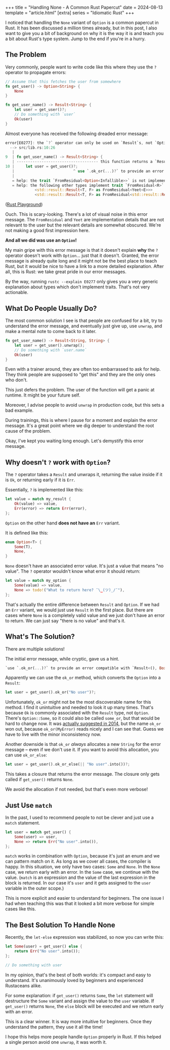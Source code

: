 +++
title = "Handling None - A Common Rust Papercut"
date = 2024-08-13
template = "article.html"
[extra]
series = "Idiomatic Rust"
+++

I noticed that handling the `None` variant of `Option` is a common papercut in Rust.
It has been discussed a million times already, but in this post, I also want to give you a bit of background on why it is the way it is
and teach you a bit about Rust's type system.
Jump to the end if you're in a hurry.

## The Problem

Very commonly, people want to write code like this where they use the `?` operator to propagate errors:

```rust
// Assume that this fetches the user from somewhere
fn get_user() -> Option<String> {
    None
}

fn get_user_name() -> Result<String> {
    let user = get_user()?;
    // Do something with `user`
    Ok(user)
}
```

Almost everyone has received the following dreaded error message:

```rust
error[E0277]: the `?` operator can only be used on `Result`s, not `Option`s, in a function that returns `Result`
  --> src/lib.rs:10:26
   |
9  | fn get_user_name() -> Result<String> {
   | ------------------------------------ this function returns a `Result`
10 |     let user = get_user()?;
   |                          ^ use `.ok_or(...)?` to provide an error compatible with `std::result::Result<String, Box<dyn std::error::Error>>`
   |
   = help: the trait `FromResidual<Option<Infallible>>` is not implemented for `std::result::Result<String, Box<dyn std::error::Error>>`
   = help: the following other types implement trait `FromResidual<R>`:
             <std::result::Result<T, F> as FromResidual<Yeet<E>>>
             <std::result::Result<T, F> as FromResidual<std::result::Result<Infallible, E>>>
```

([Rust Playground](https://play.rust-lang.org/?version=stable&mode=debug&edition=2021&gist=7001ff6af6c0bcbf44249691d65b086f))

Ouch. This is scary-looking.
There's a lot of visual noise in this error message. The `FromResidual` and `Yeet` are implementation details that are not relevant to the user
but the relevant details are somewhat obscured. 
We're not making a good first impression here.

**And all we did was use an `Option`!**

My main gripe with this error message is that it doesn't explain **why** the `?` operator doesn't work with `Option`...
just that it doesn't.
Granted, the error message is already quite long and it might not be the best place to teach Rust, but it would be nice to have a link to a more detailed explanation. After all, this is Rust: we take great pride in our error messages.

By the way, running `rustc --explain E0277` only gives you a very generic explanation about types which don't implement traits. 
That's not very actionable.

## What Do People Usually Do?

The most common solution I see is that people are confused for a bit,
try to understand the error message, and eventually just give up, use `unwrap`,
and make a mental note to come back to it later.

```rust
fn get_user_name() -> Result<String, String> {
    let user = get_user().unwrap();
    // Do something with `user.name`
    Ok(user)
}
```

Even with a trainer around, they are often too embarrassed to ask for help.
They think people are supposed to "get this" and they are the only ones who don't.

This just defers the problem. 
The user of the function will get a panic at runtime. It might be your future self.

Moreover, I advise people to avoid `unwrap` in production code, but this sets a bad example.

During trainings, this is where I pause for a moment and explain the error message.
It's a great point where we dig deeper to understand the root cause of the problem.

Okay, I've kept you waiting long enough. Let's demystify this error message.

## Why doesn't `?` work with `Option`?

The `?` operator takes a `Result` and unwraps it, returning the value inside if it is `Ok`, or returning early if it is `Err`. 

Essentially, `?` is implemented like this:

```rust
let value = match my_result {
    Ok(value) => value,
    Err(error) => return Err(error),
};
```

`Option` on the other hand **does not have an** `Err` variant. 

It is defined like this:

```rust
enum Option<T> {
    Some(T),
    None,
}
```

`None` doesn't have an associated error value. It's just a value that means "no value".
The `?` operator wouldn't know what error it should return:

```rust
let value = match my_option {
    Some(value) => value,
    None => todo!("What to return here? ¯\_(ツ)_/¯"),
};
```

That's actually the entire difference between `Result` and `Option`.
If we had an `Err` variant, we would just use `Result` in the first place.
But there are cases where `None` is a completely valid value and we just don't have an error to return.
We can just say "there is no value" and that's it.

## What's The Solution?

There are multiple solutions!

The initial error message, while cryptic, gave us a hint.

```rust
`use `.ok_or(...)?` to provide an error compatible with `Result<(), Box<dyn std::error::Error>>`.
```

Apparently we can use the `ok_or` method, which converts the `Option` into a `Result`:

```rust
let user = get_user().ok_or("No user")?;
```

Unfortunately, `ok_or` might not be the most discoverable name for this method.
I find it unintuitive and needed to look it up many times.
That's because `Ok` is commonly associated with the `Result` type, not `Option`.
There's `Option::Some`, so it could also be called `some_or`, but that would be hard to change now.
It was [actually suggested in 2014](https://github.com/rust-lang/rust/pull/17469#issuecomment-56919911), but the name `ok_or` won out,
because `ok_or(MyError)` reads nicely and I can see that. Guess we have to live with the minor inconsistency now.

Another downside is that `ok_or` *always* allocates a new `String` for the error message &ndash; even if we don't use it.
If you want to avoid this allocation, you can use `ok_or_else`:

```rust
let user = get_user().ok_or_else(|| "No user".into())?;
```

This takes a closure that returns the error message.
The closure only gets called if `get_user()` returns `None`.

We avoid the allocation if not needed, but that's even more verbose!

## Just Use `match`

In the past, I used to recommend people to not be clever and just use a `match` statement.

```rust
let user = match get_user() {
    Some(user) => user,
    None => return Err("No user".into()),
};
```

`match` works in combination with `Option`, because it's just an enum and we can pattern match on it.
As long as we cover all cases, the compiler is happy. In this situation, we only have two cases: `Some` and `None`.
In the `None` case, we return early with an error. In the `Some` case, we continue with the value.
(`match` is an expression and the value of the last expression in the block is returned. In our case it's `user` and it
gets assigned to the `user` variable in the outer scope.)

This is more explicit and easier to understand for beginners.
The one issue I had when teaching this was that it looked a bit more verbose for simple cases like this.

## The Best Solution To Handle None

Recently, the `let-else` expression was stabilized, so now you can write this: 

```rust
let Some(user) = get_user() else {
    return Err("No user".into());
};

// Do something with user
```

In my opinion, that's the best of both worlds: it's compact and easy to understand.
It's unanimously loved by beginners and experienced Rustaceans alike.

For some explanation: if `get_user()` returns `Some`, the `let` statement will destructure the `Some` variant and assign the value to the `user` variable. If `get_user()` returns `None`, the `else` block will be executed and we return early with an error.

This is a clear winner.
It is way more intuitive for beginners.
Once they understand the pattern, they use it all the time!

I hope this helps more people handle `Option` properly in Rust.
If this helped a single person avoid one `unwrap`, it was worth it.